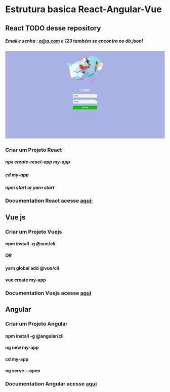 # Estrutura basica React-Angular-Vue

## React TODO desse repository
##### Email e senha : a@a.com e 123 também se encontra no db.json!
![gif do projeto TODO em react](https://github.com/ciceromngr/Revisao-React-Angular-Vue/blob/main/Todo-react.gif)
### Criar um Projeto React
##### npx create-react-app my-app 
##### cd my-app
##### npm start or yarn start
### Documentation React acesse [aqui](https://pt-br.reactjs.org/docs/create-a-new-react-app.html); 

## Vue js
### Criar um Projeto Vuejs
#### npm install -g @vue/cli
##### OR
#### yarn global add @vue/cli
#### vue create my-app
### Documentation Vuejs acesse [aqui](https://cli.vuejs.org/guide/creating-a-project.html#vue-create)

## Angular
### Criar um Projeto Angular
#### npm install -g @angular/cli
#### ng new my-app
#### cd my-app
#### ng serve --open
### Documentation Angular acesse [aqui](https://angular.io/guide/setup-local)
